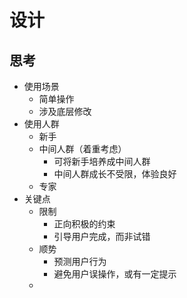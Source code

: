 # 设计

## 思考
  - 使用场景
    - 简单操作
    - 涉及底层修改
  - 使用人群
    - 新手
    - 中间人群（着重考虑）
      - 可将新手培养成中间人群
      - 中间人群成长不受限，体验良好
    - 专家
  - 关键点
    - 限制
      - 正向积极的约束
      - 引导用户完成，而非试错
    - 顺势
      - 预测用户行为
      - 避免用户误操作，或有一定提示
    - 
